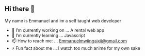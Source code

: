 ## Hi there 👋

My name is Emmanuel and im a self taught web developer 

- 🔭 I’m currently working on ...
     A rental web app
- 🌱 I’m currently learning ...
     Javascript
- 📫 How to reach me: ...
   Emmanuelmwiingaixii@gmail.com
- ⚡ Fun fact about me ...
   I watch too much anime for my own sake
<!--
**Emmanuelmwiinga/Emmanuelmwiinga** is a ✨ _special_ ✨ repository because its `README.md` (this file) appears on your GitHub profile.

Here are some ideas to get you started:

- 🔭 I’m currently working on ...
- 🌱 I’m currently learning ...
- 👯 I’m looking to collaborate on ...
- 🤔 I’m looking for help with ...
- 💬 Ask me about ...
- 📫 How to reach me: ...
- 😄 Pronouns: ...
- ⚡ Fun fact: ...
-->
